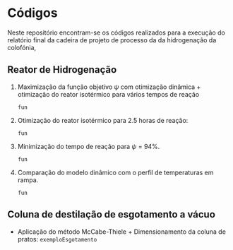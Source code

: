 # Códigos

Neste repositório encontram-se os códigos realizados para a execução do relatório final da cadeira de projeto de processo da da hidrogenação da colofónia,


## Reator de Hidrogenação

1. Maximização da função objetivo $\psi$ com otimização dinâmica + otimização do reator isotérmico para vários tempos de reação

    ``fun``

2. Otimização do reator isotérmico para 2.5 horas de reação: 

    ``fun``

3. Minimização do tempo de reação para $\psi$ = 94\%.

    ``fun``

4. Comparação do modelo dinâmico com o perfil de temperaturas em rampa.

    ``fun``




## Coluna de destilação de esgotamento a vácuo

+ Aplicação do método McCabe-Thiele + Dimensionamento da coluna de pratos: ``exemploEsgotamento``


